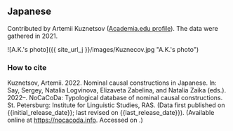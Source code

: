 ## Japanese

Contributed by Artemii Kuznetsov ([Academia.edu profile](https://independent.academia.edu/ArtemiiKuznetsov)). The data were gathered in 2021.

![A.K.'s photo]({{ site_url_j }}/images/Kuznecov.jpg "A.K.'s photo")

### How to cite

Kuznetsov, Artemii. 2022. Nominal causal constructions in Japanese. In: Say, Sergey, Natalia Logvinova,
Elizaveta Zabelina, and Natalia Zaika (eds.). 2022–. NoCaCoDa: Typological database of nominal causal constructions.
St. Petersburg: Institute for Linguistic Studies, RAS. (Data first published on {{initial_release_date}};
last revised on {{last_release_date}}). (Available online at https://nocacoda.info. Accessed on <span class="today-span"></span>.)
